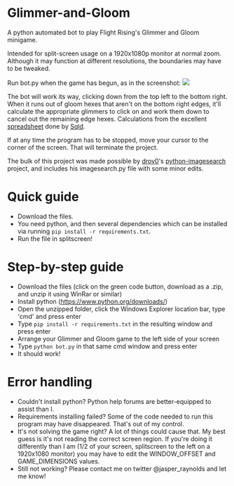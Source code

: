 # Glimmer-and-Gloom
A python automated bot to play Flight Rising's Glimmer and Gloom minigame.

Intended for split-screen usage on a 1920x1080p monitor at normal zoom. Although it may function at different resolutions, the boundaries may have to be tweaked.

Run bot.py when the game has begun, as in the screenshot:
<img src="https://i.imgur.com/4VFS5As.jpg">

The bot will work its way, clicking down from the top left to the bottom right. When it runs out of gloom hexes that aren't on the bottom right edges, it'll calculate the appropriate glimmers to click on and work them down to cancel out the remaining edge hexes. Calculations from the excellent <a href="https://docs.google.com/spreadsheets/d/1zrLIjer2FKmknXpyopCSEfVDdEP5rgxWsTOBVFkW8lQ/edit#gid=0">spreadsheet</a> done by <a href="https://flightrising.com/main.php?p=lair&tab=userpage&id=186567">Sqld</a>.

If at any time the program has to be stopped, move your cursor to the corner of the screen. That will terminate the project.

The bulk of this project was made possible by <a href="https://github.com/drov0">drov0</a>'s <a href="https://github.com/drov0/python-imagesearch">python-imagesearch</a> project, and includes his imagesearch.py file with some minor edits. 

# Quick guide
- Download the files.
- You need python, and then several dependencies which can be installed via running `pip install -r requirements.txt`.
- Run the file in splitscreen!

# Step-by-step guide
- Download the files (click on the green code button, download as a .zip, and unzip it using WinRar or similar)
- Install python (https://www.python.org/downloads/)
- Open the unzipped folder, click the Windows Explorer location bar, type 'cmd' and press enter
- Type `pip install -r requirements.txt` in the resulting window and press enter
- Arrange your Glimmer and Gloom game to the left side of your screen
- Type `python bot.py` in that same cmd window and press enter
- It should work!

# Error handling
- Couldn't install python? Python help forums are better-equipped to assist than I.
- Requirements installing failed? Some of the code needed to run this program may have disappeared. That's out of my control.
- It's not solving the game right? A lot of things could cause that. My best guess is it's not reading the correct screen region. If you're doing it differently than I am (1/2 of your screen, splitscreen to the left on a 1920x1080 monitor) you may have to edit the WINDOW_OFFSET and GAME_DIMENSIONS values.
- Still not working? Please contact me on twitter @jasper_raynolds and let me know!
